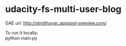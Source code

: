 # udacity-fs-multi-user-blog

GAE url: http://strollhuyac.appspot-preview.com/

To run it locally:  
python main.py
